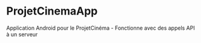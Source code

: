 # ProjetCinemaApp

Application Android pour le ProjetCinéma - Fonctionne avec des appels API à un serveur
